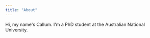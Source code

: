 ```yaml
---
title: "About"
---
```


Hi, my name's Callum. I'm a PhD student at the Australian National University.